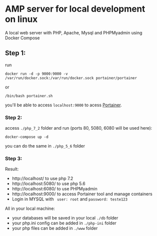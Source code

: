 # AMP server for local development on linux

A local web server with PHP, Apache, Mysql and PHPMyadmin using Docker Compose

## Step 1:

run
```
docker run -d -p 9000:9000 -v /var/run/docker.sock:/var/run/docker.sock portainer/portainer
```
or
```
/bin/bash portainer.sh
```
you'll be able to access `localhost:9000` to acess [Portainer](https://www.portainer.io/).

### Step 2:

access `./php_7_2` folder and run (ports 80, 5080, 6080 will be used here):

```
docker-compose up -d
```

you can do the same in `./php_5_6` folder

### Step 3:

Result:

- http://localhost/ to use php 7.2
- http://localhost:5080/ to use php 5.6
- http://localhost:6080/ to use PHPMyadmin
- http://localhost:9000/ to access Portainer tool and manage containers
- Login in MYSQL with ` user: root` and `password: teste123`

All in your local machine:

- your databases will be saved in your local `./db` folder
- your php.ini config can be added in `./php-ini` folder
- your php files can be added in `./www` folder
